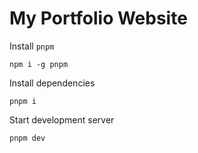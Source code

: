 # My Portfolio Website

Install `pnpm`

```
npm i -g pnpm
```

Install dependencies

```
pnpm i
```

Start development server

```
pnpm dev
```
